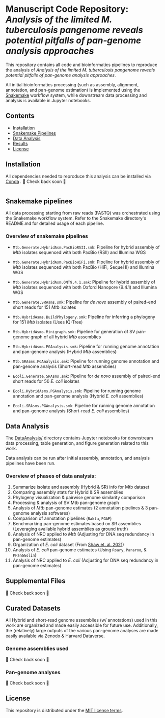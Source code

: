 # Manuscript Code Repository: *Analysis of the limited M. tuberculosis pangenome reveals potential pitfalls of pan-genome analysis approaches*
This repository contains all code and bioinformatics pipelines to reproduce the analysis of *Analysis of the limited M. tuberculosis pangenome reveals potential pitfalls of pan-genome analysis approaches*. <br>

All initial bioinformatics processing (such as assembly, alignment, annotation, and pan-genome estimation) is implemented using the  [Snakemake](https://snakemake.github.io/) workflow system, while downstream data processing and analysis is available in Jupyter notebooks.

## Contents
- [Installation](#Installation)
- [Snakemake Pipelines](#Snakemake-pipelines)
- [Data Analysis](#Data-Analysis)
- [Results](#Results)
- [License](#License)


## Installation
All dependencies needed to reproduce this analysis can be installed via [Conda](https://docs.conda.io/en/latest/) .
🚧 Check back soon 🚧
```
```

## Snakemake pipelines
All data processing starting from raw reads (FASTQ) was orchestrated using the Snakemake workflow system.
Refer to the Snakemake directory's README.md for detailed usage of each pipeline.

### Overview of snakemake pipelines
- `Mtb.Generate.HybridAsm.PacBioRSII.smk`: Pipeline for hybrid assembly of *Mtb* isolates sequenced with both PacBio (RSII) and Illumina WGS

- `Mtb.Generate.HybridAsm.PacBioHiFi.smk`: Pipeline for hybrid assembly of *Mtb* isolates sequenced with both PacBio (HiFi, Sequel II) and Illumina WGS

- `Mtb.Generate.HybridAsm.ONT9.4.1.smk`: Pipeline for hybrid assembly of *Mtb* isolates sequenced with both Oxford Nanopore (9.4.1) and Illumina WGS

- `Mtb.Generate.SRAsms.smk`: Pipeline for *de novo* assembly of paired-end short reads for 151 *Mtb* isolates

- `Mtb.HybridAsms.BuildPhylogeny.smk`: Pipeline for inferring a phylogeny for 151 *Mtb* isolates (Uses IQ-Tree)

- `Mtb.HybridAsms.Minigraph.smk`: Pipeline for generation of SV pan-genome graph of all hybrid *Mtb* assemblies

- `Mtb.HybridAsms.PGAnalysis.smk`: Pipeline for running genome annotation and pan-genome analysis (Hybrid *Mtb* assemblies)

- `Mtb.SRAsms.PGAnalysis.smk`: Pipeline for running genome annotation and pan-genome analysis (Short-read *Mtb* assemblies)

- `Ecoli.Generate.SRAsms.smk`: Pipeline for *de novo* assembly of paired-end short reads for 50 *E. coli* isolates

- `Ecoli.HybridAsms.PGAnalysis.smk`: Pipeline for running genome annotation and pan-genome analysis (Hybrid *E. coli* assemblies)

- `Ecoli.SRAsms.PGAnalysis.smk`: Pipeline for running genome annotation and pan-genome analysis (Short-read *E. coli* assemblies)


## Data Analysis 

The [DataAnalysis/](https://github.com/farhat-lab/mtb-illumina-wgs-evaluation/tree/main/DataAnalysis) directory contains Jupyter notebooks for downstream data processing, table generation, and figure generation related to this work.

Data analysis can be run after initial assembly, annotation, and analysis pipelines have been run.

### Overview of phases of data analysis:
1) Summarize isolate and assembly (Hybrid & SR) info for Mtb dataset
2) Comparing assembly stats for Hybrid & SR assemblies
3) Phylogeny visualization & pairwise genome similarity comparison
4) Processing & analysis of SV Mtb pan-genome graph
5) Analysis of *Mtb* pan-genome estimates (2 annotation pipelines & 3 pan-genome analysis softwares)
6) Comparison of annotation pipelines (`Bakta`, `PGAP`)
7) Benchmarking pan-genome estimates based on SR assemblies (Leveraging available hybrid assemblies as ground truth)
8) Analysis of NRC applied to *Mtb* (Adjusting for DNA seq redundancy in pan-genome estimates)
9) Organization of *E. coli* dataset (From [Shaw et. al. 2021](https://www.science.org/doi/10.1126/sciadv.abe3868))
10) Analysis of *E. coli* pan-genome estimates (Using `Roary`, `Panaroo`, & `PPanGGolin`)
11) Analysis of NRC applied to *E. coli* (Adjusting for DNA seq redundancy in pan-genome estimates)


## Supplemental Files
🚧 Check back soon 🚧


## Curated Datasets
All Hybrid and short-read genome assemblies (w/ annotations) used in this work are organized and made easily accessible for future use.
Additionally, the (relatively) large outputs of the various pan-genome analyses are made easily available via Zenodo & Harvard Dataverse.

### Genome assemblies used
🚧 Check back soon 🚧

### Pan-genome analyses
🚧 Check back soon 🚧

## License
This repository is distributed under the [MIT license terms](LICENSE).
